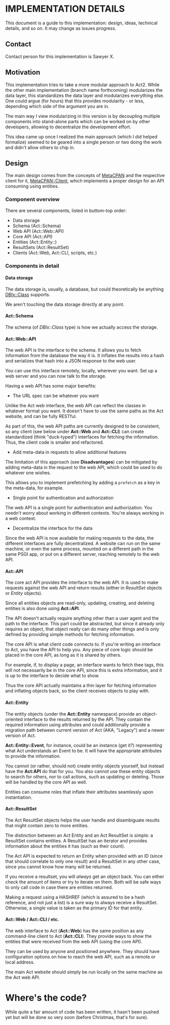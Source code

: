 # IMPLEMENTATION DETAILS

This document is a guide to this implementation: design, ideas, technical
details, and so on. It may change as issues progress.

## Contact

Contact person for this implementation is Sawyer X.

## Motivation

This implementation tries to take a more modular approach to Act2. While
the other main implementation (branch name forthcoming) modularizes the
data layer, this standardizes the data layer and modularizes everything
else. One could argue (for hours) that this provides modularity - or less,
depending which side of the argument you are in.

The main way I view modularizing in this version is by decoupling multiple
components into stand-alone parts which can be worked on by other
developers, allowing to decentralize the development effort.

This idea came up once I realized the main approach (which I did helped
formalize) seemed to be geared into a single person or two doing the work
and didn't allow others to chip in.

## Design

The main design comes from the concepts of [MetaCPAN](http://metacpan.org)
and the respective client for it,
[MetaCPAN::Client](http://metacpan.org/MetaCPAN::Client), which implements
a proper design for an API consuming using entities.

### Component overview

There are several components, listed in buttom-top order:

* Data storage
* Schema (Act::Schema)
* Web API (Act::Web::API)
* Core API (Act::API)
* Entities (Act::Entity::)
* ResultSets (Act::ResultSet)
* Clients (Act::Web, Act::CLI, scripts, etc.)

### Components in detail

#### Data storage

The data storage is, usually, a database, but could theoretically be
anything [DBIx::Class](http://metacpan.org/DBIx::Class) supports.

We aren't touching the data storage directly at any point.

#### Act::Schema

The schema (of  *DBIx::Class* type) is how we actually access the storage.

#### Act::Web::API

The web API is the interface to the schema. It allows you to fetch
information from the database the way it is. It inflates the results
into a hash and serializes that hash into a JSON response to the web
user.

You can use this interface remotely, locally, wherever you want. Set up a
web server and you can now talk to the storage.

Having a web API has some major benefits:

* The URL spec can be whatever you want

Unlike the Act web interface, the web API can reflect the classes in
whatever format you want. It doesn't have to use the same paths as the
Act website, and can be fully RESTful.

As part of this, the web API paths are currently designed to be consistent,
so any client (see below under **Act::Web** and **Act::CLI**) can create
standardized (think "duck-typed") interfaces for fetching the information.
Thus, the client code is smaller and refactored.

* Add meta-data in requests to allow additional features

The limitation of this approach (see **Disadvantages**) can be mitigated by
adding meta-data in the request to the web API, which could be used to do
whatever one wishes.

This allows you to implement prefetching by adding a `prefetch` as a key
in the meta-data, for example.

* Single point for authentication and authorization

The web API is a single point for authentication and authorization. You
needn't worry about working in different contexts. You're always working
in a web context.

* Decentralize the interface for the data

Since the web API is now available for making requests to the data, the
different interfaces are fully decentralized. A website can run on the
same machine, or even the same process, mounted on a different path in the
same PSGI app, or put on a different server, reaching remotely to the web
API.

#### Act::API

The core act API provides the interface to the web API. It is used to make
requests against the web API and return results (either in *ResultSet*
objects or *Entity* objects).

Since all entities objects are read-only, updating, creating, and deleting
entities is also done using **Act::API**.

The API doesn't actually require anything other than a user agent and the
path to the interface. This part could be abstracted, but since it already
only requires an object, that object really can do many other things and
is only defined by providing simple methods for fetching information.

The core API is what client code connects to. If you're writing an interface
to Act, you have the API to help you. Any piece of core logic should be
placed in the core API, as long as it is shared by others.

For example, if, to display a page, an interface wants to fetch thee tags,
this will not necessarily be in the core API, since this is extra
information, and it is up to the interface to decide what to show.

Thus the core API actually maintains a thin layer for fetching information
and inflating objects back, so the client receives objects to play with.

#### Act::Entity

The entity objects (under the **Act::Entity** namespace) provide an
object-oriented interface to the results returned by the API. They contain
the required information using attributes and could additionally provide a
migration path between current version of Act (AKA, "Legacy") and a newer
version of Act.

**Act::Entity::Event**, for instance, could be an instance (get it?)
representing what Act understands an Event to be. It will have the
appropriate attributes to provide the information.

You cannot (or rather, should not) create entity objects yourself, but
instead have the **Act:API** do that for you. You also cannot use these
entity objects to search for others, nor to call actions, such as
updating or deleting. Those will be handled by the core API as well.

Entities can consume roles that inflate their attributes seamlessly
upon instantiation.

#### Act::ResultSet

The Act ResultSet objects helps the user handle and disambiguate results
that might contain zero to more entities.

The distinction between an Act Entity and an Act ResultSet is simple:
a ResultSet contains entities. A ResultSet has an iterator and provides
information about the entities it has (such as their count).

The Act API is expected to return an Entity when provided with an ID
(since that should correlate to only one result) and a ResultSet in
any other case, since you cannot know how many will be returned.

If you receive a resultset, you will *always* get an object back. You can
either check the amount of items or try to iterate on them. Both will be
safe ways to only call code in case there are entities returned.

Making a request using a HASHREF (which is assured to be a hash reference,
and not just a list) is a sure way to always receive a ResultSet.
Otherwise, a single value is taken as the primary ID for that entity.

#### Act::Web / Act::CLI / etc.

The web interface to Act (**Act::Web**) has the same position as any
command-line client to Act (**Act::CLI**). They provide ways to show the
entities that were received from the web API (using the core API).

They can be used by anyone and positioned anywhere. They should have
configuration options on how to reach the web API, such as a remote or
local address.

The main Act website should simply be run locally on the same machine
as the Act web API.

# Where's the code?

While quite a fair amount of code has been written, it hasn't been pushed
yet but will be done so very soon (before Christmas, that's for sure).

